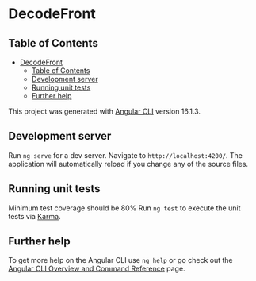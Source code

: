 # DecodeFront

<!-- License: GPL, the heaviest license. Refer to (https://gist.github.com/nicolasdao/a7adda51f2f185e8d2700e1573d8a633)-->

## Table of Contents
- [DecodeFront](#decodefront)
  - [Table of Contents](#table-of-contents)
  - [Development server](#development-server)
  - [Running unit tests](#running-unit-tests)
  - [Further help](#further-help)

This project was generated with [Angular CLI](https://github.com/angular/angular-cli) version 16.1.3.

## Development server

Run `ng serve` for a dev server. Navigate to `http://localhost:4200/`. The application will automatically reload if you change any of the source files.

<!-- ## Code scaffolding

Run `ng generate component component-name` to generate a new component. You can also use `ng generate directive|pipe|service|class|guard|interface|enum|module`. -->

## Running unit tests

Minimum test coverage should be 80%
Run `ng test` to execute the unit tests via [Karma](https://karma-runner.github.io).


## Further help

To get more help on the Angular CLI use `ng help` or go check out the [Angular CLI Overview and Command Reference](https://angular.io/cli) page.
